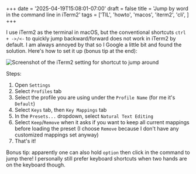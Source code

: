 +++
date = '2025-04-19T15:08:01-07:00'
draft = false
title = 'Jump by word in the command line in iTerm2'
tags = ['TIL', 'howto', 'macos', 'iterm2', 'cli', ]
+++

I use iTerm2 as the terminal in macOS, but the conventional shortcuts `ctrl + ->/<-` to quickly jump backward/forward does not work in iTerm2 by default. I am always annoyed by that so I Google a little bit and found the solution. Here's how to set it up (bonus tip at the end):

![Screenshot of the iTerm2 setting for shortcut to jump around](/iterm2_keyboard_shortcut.png)

Steps:
1. Open `Settings`
2. Select `Profiles` tab
3. Select the profile you are using under the `Profile Name` (for me it's `Default`)
4. Select `Keys` tab, then `Key Mappings` tab
5. In the `Presets...` dropdown, select `Natural Text Editing`
6. Select `Keep`/`Remove` when it asks if you want to keep all current mappings before loading the preset (I choose `Remove` because I don't have any customized mappings set anyway)
7. That's it!

Bonus tip: apparently one can also hold `option` then click in the command to jump there! I personally still prefer keyboard shortcuts when two hands are on the keyboard though.
